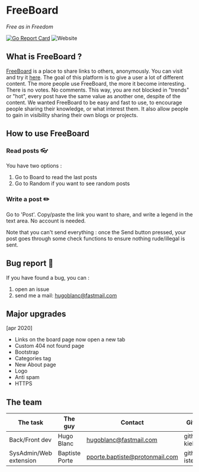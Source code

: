 # FreeBoard
_Free as in Freedom_

[![Go Report Card](https://goreportcard.com/badge/github.com/eze-kiel/freeboard)](https://goreportcard.com/report/github.com/eze-kiel/freeboard) 
![Website](https://img.shields.io/website?url=http%3A%2F%2Fwww.freeboard.tech%2F)

## What is FreeBoard ?
[FreeBoard](http://www.freeboard.tech) is a place to share links to others, anonymously.
You can visit and try it [here](http://www.freeboard.tech). The goal of this platform is to give a user a lot of different content. The more people use FreeBoard, the more it become interesting. There is no votes. No comments. This way, you are not blocked in "trends" or "hot", every post have the same value as another one, despite of the content.
We wanted FreeBoard to be easy and fast to use, to encourage people sharing their knowledge, or what interest them. It also allow people to gain in visibility sharing their own blogs or projects.


## How to use FreeBoard
### Read posts :eyeglasses:
You have two options :
1. Go to Board to read the last posts
1. Go to Random if you want to see random posts

### Write a post :pencil2:
Go to 'Post'. Copy/paste the link you want to share, and write a legend in the text area. No account is needed.

Note that you can't send everything : once the Send button pressed, your post goes through some check functions to ensure nothing rude/illegal is sent.

## Bug report :bug:
If you have found a bug, you can :
1. open an issue
1. send me a mail: hugoblanc@fastmail.com

## Major upgrades
[apr 2020]
* Links on the board page now open a new tab
* Custom 404 not found page
* Bootstrap
* Categories tag
* New About page
* Logo
* Anti spam
* HTTPS

## The team

| The task               | The guy        | Contact                        | GitHub account       |
|------------------------|----------------|--------------------------------|----------------------|
| Back/Front dev         | Hugo Blanc     | hugoblanc@fastmail.com         | github.com/eze-kiel  |
| SysAdmin/Web extension | Baptiste Porte | pporte.baptiste@protonmail.com | github.com/bapt-iste |